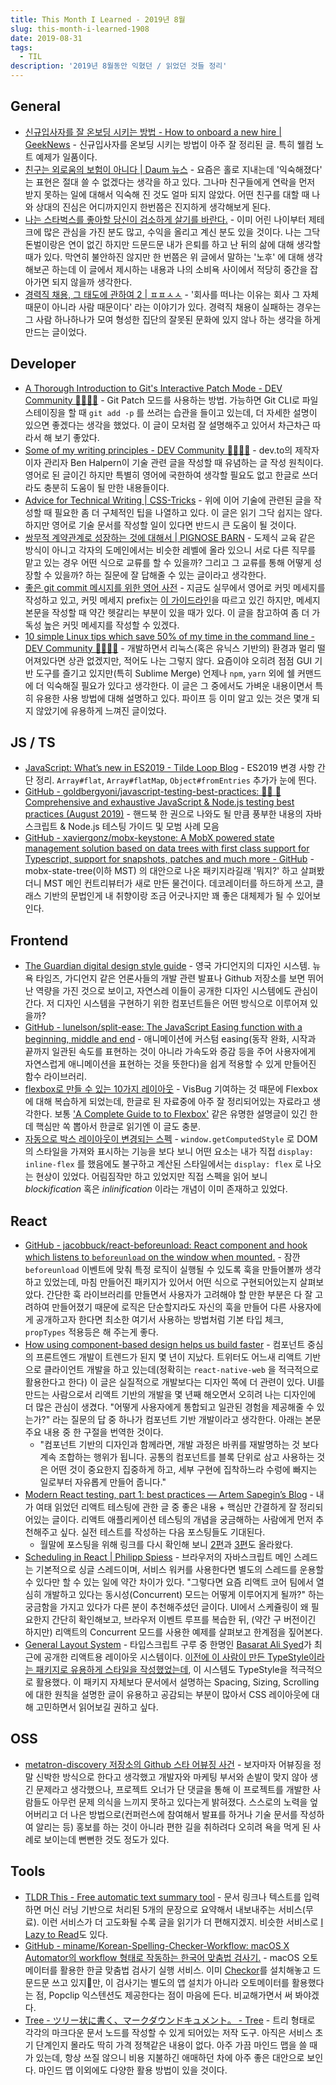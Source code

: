 ```yaml
---
title: This Month I Learned - 2019년 8월
slug: this-month-i-learned-1908
date: 2019-08-31
tags:
  - TIL
description: '2019년 8월동안 익혔던 / 읽었던 것들 정리'
---
```


## General

- [신규입사자를 잘 온보딩 시키는 방법 - How to onboard a new hire | GeekNews](https://news.hada.io/topic?id=233) - 신규입사자를 온보딩 시키는 방법이 아주 잘 정리된 글. 특히 웰컴 노트 예제가 일품이다.
- [친구는 외로움의 보험이 아니다 | Daum 뉴스](https://news.v.daum.net/v/20190825091611561) - 요즘은 홀로 지내는데 '익숙해졌다' 는 표현은 절대 쓸 수 없겠다는 생각을 하고 있다. 그나마 친구들에게 연락을 먼저 받지 못하는 일에 대해서 익숙해 진 것도 얼마 되지 않았다. 어떤 친구를 대할 때 나와 상대의 진심은 어디까지인지 한번쯤은 진지하게 생각해보게 된다.
- [나는 스타벅스를 좋아할 당신이 검소하게 살기를 바란다.](https://brunch.co.kr/@sandcocktail/77) - 이미 어린 나이부터 제테크에 많은 관심을 가진 분도 많고, 수익을 올리고 계신 분도 있을 것이다. 나는 그닥 돈벌이랑은 연이 없긴 하지만 드문드문 내가 은퇴를 하고 난 뒤의 삶에 대해 생각할 때가 있다. 막연히 불안하진 않지만 한 번쯤은 위 글에서 말하는 '노후' 에 대해 생각해보곤 하는데 이 글에서 제시하는 내용과 나의 소비욕 사이에서 적당히 중간을 잡아가면 되지 않을까 생각한다.
- [경력직 채용, 그 태도에 관하여 2 | ㅍㅍㅅㅅ](https://ppss.kr/archives/158806) - '회사를 떠나는 이유는 회사 그 자체 때문이 아니라 사람 때문이다' 라는 이야기가 있다. 경력직 채용이 실패하는 경우는 그 사람 하나하나가 모여 형성한 집단의 잘못된 문화에 있지 않나 하는 생각을 하게 만드는 글이었다.

## Developer

- [A Thorough Introduction to Git's Interactive Patch Mode - DEV Community 👩‍💻👨‍💻](https://dev.to/krnsk0/a-thorough-introduction-to-git-s-interactive-patch-mode-4bl6) - Git Patch 모드를 사용하는 방법. 가능하면 Git CLI로 파일 스테이징을 할 때 `git add -p` 를 쓰려는 습관을 들이고 있는데, 더 자세한 설명이 있으면 좋겠다는 생각을 했었다. 이 글이 모처럼 잘 설명해주고 있어서 차근차근 따라서 해 보기 좋았다.
- [Some of my writing principles - DEV Community 👩‍💻👨‍💻](https://dev.to/ben/some-of-my-writing-principles-k4e) - dev.to의 제작자이자 관리자 Ben Halpern이 기술 관련 글을 작성할 때 유념하는 글 작성 원칙이다. 영어로 된 글이긴 하지만 특별히 영어에 국한하여 생각할 필요도 없고 한글로 쓰더라도 충분히 도움이 될 만한 내용들이다.
- [Advice for Technical Writing | CSS-Tricks](https://css-tricks.com/advice-for-technical-writing/) - 위에 이어 기술에 관련된 글을 작성할 때 필요한 좀 더 구체적인 팁을 나열하고 있다. 이 글은 읽기 그닥 쉽지는 않다. 하지만 영어로 기술 문서를 작성할 일이 있다면 반드시 큰 도움이 될 것이다.
- [쌍무적 계약관계로 성장하는 것에 대해서 | PIGNOSE BARN](https://blog.pigno.se/post/186842352138/%EC%8C%8D%EB%AC%B4%EC%A0%81-%EA%B3%84%EC%95%BD%EA%B4%80%EA%B3%84%EB%A1%9C-%EC%84%B1%EC%9E%A5%ED%95%98%EB%8A%94-%EA%B2%83%EC%97%90-%EB%8C%80%ED%95%B4%EC%84%9C) - 도제식 교육 같은 방식이 아니고 각자의 도메인에서는 비슷한 레벨에 올라 있으니 서로 다른 직무를 맡고 있는 경우 어떤 식으로 교류를 할 수 있을까? 그리고 그 교류를 통해 어떻게 성장할 수 있을까? 하는 질문에 잘 답해줄 수 있는 글이라고 생각한다.
- [좋은 git commit 메시지를 위한 영어 사전](https://blog.ull.im/engineering/2019/03/10/logs-on-git.html) - 지금도 실무에서 영어로 커밋 메세지를 작성하고 있고, 커밋 메세지 prefix는 [이 가이드라인](https://github.com/angular/angular/blob/master/CONTRIBUTING.md#commit)을 따르고 있긴 하지만, 메세지 본문을 작성할 때 약간 헷갈리는 부분이 있을 때가 있다. 이 글을 참고하여 좀 더 가독성 높은 커밋 메세지를 작성할 수 있겠다.
- [10 simple Linux tips which save 50% of my time in the command line - DEV Community 👩‍💻👨‍💻](https://dev.to/javinpaul/10-simple-linux-tips-which-save-50-of-my-time-in-the-command-line-4moo) - 개발하면서 리눅스(혹은 유닉스 기반의) 환경과 멀리 떨어져있다면 상관 없겠지만, 적어도 나는 그렇지 않다. 요즘이야 오히려 점점 GUI 기반 도구를 즐기고 있지만(특히 Sublime Merge) 언제나 `npm`, `yarn` 외에 쉘 커맨드에 더 익숙해질 필요가 있다고 생각한다. 이 글은 그 중에서도 가벼운 내용이면서 특히 유용한 사용 방법에 대해 설명하고 있다. 파이프 등 이미 알고 있는 것은 몇개 되지 않았기에 유용하게 느껴진 글이었다.

## JS / TS

- [JavaScript: What’s new in ES2019 - Tilde Loop Blog](https://blog.tildeloop.com/posts/javascript-what%E2%80%99s-new-in-es2019) - ES2019 변경 사항 간단 정리. `Array#flat`, `Array#flatMap`, `Object#fromEntries` 추가가 눈에 띈다.
- [GitHub - goldbergyoni/javascript-testing-best-practices: 📗🌐 🚢 Comprehensive and exhaustive JavaScript & Node.js testing best practices (August 2019)](https://github.com/goldbergyoni/javascript-testing-best-practices) - 핸드북 한 권으로 나와도 될 만큼 풍부한 내용의 자바스크립트 & Node.js 테스팅 가이드 및 모범 사례 모음
- [GitHub - xaviergonz/mobx-keystone: A MobX powered state management solution based on data trees with first class support for Typescript, support for snapshots, patches and much more - GitHub](https://github.com/xaviergonz/mobx-keystone) - mobx-state-tree(이하 MST) 의 대안으로 나온 패키지라길래 '뭐지?' 하고 살펴봤더니 MST 메인 컨트리뷰터가 새로 만든 물건이다. 데코레이터를 하드하게 쓰고, 클래스 기반의 문법인게 내 취향이랑 조금 어긋나지만 꽤 좋은 대체제가 될 수 있어보인다.

## Frontend

- [The Guardian digital design style guide](https://design.theguardian.com) - 영국 가디언지의 디자인 시스템. 뉴욕 타임즈, 가디언지 같은 언론사들의 개발 관련 발표나 Github 저장소를 보면 뛰어난 역량을 가진 것으로 보이고, 자연스레 이들이 공개한 디자인 시스템에도 관심이 간다. 저 디자인 시스템을 구현하기 위한 컴포넌트들은 어떤 방식으로 이루어져 있을까?
- [GitHub - lunelson/split-ease: The JavaScript Easing function with a beginning, middle and end](https://github.com/lunelson/split-ease) - 애니메이션에 커스텀 easing(동작 완화, 시작과 끝까지 일관된 속도를 표현하는 것이 아니라 가속도와 증감 등을 주어 사용자에게 자연스럽게 애니메이션을 표현하는 것을 뜻한다)을 쉽게 적용할 수 있게 만들어진 함수 라이브러리.
- [flexbox로 만들 수 있는 10가지 레이아웃](https://d2.naver.com/helloworld/8540176) - VisBug 기여하는 것 때문에 Flexbox에 대해 복습하게 되었는데, 한글로 된 자료중에 아주 잘 정리되어있는 자료라고 생각한다. 보통 ['A Complete Guide to to Flexbox'](https://css-tricks.com/snippets/css/a-guide-to-flexbox/) 같은 유명한 설명글이 있긴 한데 핵심만 쏙 뽑아서 한글로 읽기엔 이 글도 충분.
- [자동으로 박스 레이아웃이 변경되는 스펙](https://www.w3.org/TR/css-display-3/#transformations) - `window.getComputedStyle` 로 DOM의 스타일을 가져와 표시하는 기능을 보다 보니 어떤 요소는 내가 직접 `display: inline-flex` 를 했음에도 불구하고 계산된 스타일에서는 `display: flex` 로 나오는 현상이 있었다. 어림짐작만 하고 있었지만 직접 스펙을 읽어 보니 _blockification_ 혹은 _inlinification_ 이라는 개념이 이미 존재하고 있었다.

## React

- [GitHub - jacobbuck/react-beforeunload: React component and hook which listens to `beforeunload` on the window when mounted.](https://github.com/jacobbuck/react-beforeunload) - 잠깐 `beforeunload` 이벤트에 맞춰 특정 로직이 실행될 수 있도록 훅을 만들어볼까 생각하고 있었는데, 마침 만들어진 패키지가 있어서 어떤 식으로 구현되어있는지 살펴보았다. 간단한 훅 라이브러리를 만들면서 사용자가 고려해야 할 만한 부분은 다 잘 고려하여 만들어졌기 때문에 로직은 단순할지라도 자신의 훅을 만들어 다른 사용자에게 공개하고자 한다면 최소한 여기서 사용하는 방법처럼 기본 타입 체크, `propTypes` 적용등은 해 주는게 좋다.
- [How using component-based design helps us build faster](https://blog.twitter.com/engineering/en_us/topics/infrastructure/2019/buildingfasterwithcomponents.html) - 컴포넌트 중심의 프론트엔드 개발이 트렌드가 된지 몇 년이 지났다. 트위터도 어느새 리액트 기반으로 클라이언트 개발을 하고 있는데(정확히는 `react-native-web` 을 적극적으로 활용한다고 한다) 이 글은 실질적으로 개발보다는 디자인 쪽에 더 관련이 있다. UI를 만드는 사람으로서 리액트 기반의 개발을 몇 년째 해오면서 오히려 나는 디자인에 더 많은 관심이 생겼다. "어떻게 사용자에게 통합되고 일관된 경험을 제공해줄 수 있는가?" 라는 질문의 답 중 하나가 컴포넌트 기반 개발이라고 생각한다. 아래는 본문 주요 내용 중 한 구절을 번역한 것이다.
  - "컴포넌트 기반의 디자인과 함께라면, 개발 과정은 바퀴를 재발명하는 것 보다 계속 조합하는 행위가 됩니다. 공통의 컴포넌트를 블록 단위로 삼고 사용하는 것은 어떤 것이 중요한지 집중하게 하고, 세부 구현에 집착하느라 수렁에 빠지는 일로부터 자유롭게 만들어 줍니다."
- [Modern React testing, part 1: best practices — Artem Sapegin’s Blog](https://blog.sapegin.me/all/react-testing-1-best-practices/) - 내가 여태 읽었던 리액트 테스팅에 관한 글 중 좋은 내용 + 핵심만 간결하게 잘 정리되어있는 글이다. 리액트 애플리케이션 테스팅의 개념을 궁금해하는 사람에게 먼저 추천해주고 싶다. 실전 테스트를 작성하는 다음 포스팅들도 기대된다.
  - 월말에 포스팅을 위해 링크를 다시 확인해 보니 [2편](https://blog.sapegin.me/all/react-testing-2-jest-and-enzyme/)과 [3편](https://blog.sapegin.me/all/react-testing-3-jest-and-react-testing-library/)도 올라왔다.
- [Scheduling in React | Philipp Spiess](https://philippspiess.com/scheduling-in-react/) - 브라우저의 자바스크립트 메인 스레드는 기본적으로 싱글 스레드이며, 서비스 워커를 사용한다면 별도의 스레드를 운용할 수 있다만 할 수 있는 일에 약간 차이가 있다. "그렇다면 요즘 리액트 코어 팀에서 열심히 개발하고 있다는 동시성(Concurrent) 모드는 어떻게 이루어지게 될까?" 하는 궁금함을 가지고 있다가 다른 분이 추천해주셨던 글이다. UI에서 스케쥴링이 왜 필요한지 간단히 확인해보고, 브라우저 이벤트 루프를 복습한 뒤, (약간 구 버전이긴 하지만) 리액트의 Concurrent 모드를 사용한 예제를 살펴보고 한계점을 짚어본다.
- [General Layout System](https://basarat.com/gls/) - 타입스크립트 구루 중 한명인 [Basarat Ali Syed](https://github.com/basarat)가 최근에 공개한 리액트용 레이아웃 시스템이다. [이전에 이 사람이 만든 TypeStyle이라는 패키지로 유용하게 스타일을 작성했었는데](https://rinae.dev/posts/typestyle-basic), 이 시스템도 TypeStyle을 적극적으로 활용했다. 이 패키지 자체보다 문서에서 설명하는 Spacing, Sizing, Scrolling 에 대한 원칙을 설명한 글이 유용하고 공감되는 부분이 많아서 CSS 레이아웃에 대해 고민하면서 읽어보길 권하고 싶다.

## OSS

- [metatron-discovery 저장소의 Github 스타 어뷰징 사건](https://github.com/metatron-app/metatron-discovery/issues/2405) - 보자마자 어뷰징을 정말 신박한 방식으로 한다고 생각했고 개발자와 마케팅 부서와 손발이 맞지 않아 생긴 문제라고 생각했으나, 프로젝트 오너가 단 댓글을 통해 이 프로젝트를 개발한 사람들도 아무런 문제 의식을 느끼지 못하고 있다는게 밝혀졌다. 스스로의 노력을 엎어버리고 더 나은 방법으로(컨퍼런스에 참여해서 발표를 하거나 기술 문서를 작성하여 알리는 등) 홍보를 하는 것이 아니라 편한 길을 취하려다 오히려 욕을 먹게 된 사례로 보이는데 뻔뻔한 것도 정도가 있다.

## Tools

- [TLDR This - Free automatic text summary tool](https://tldr.hackeryogi.com/?ref=producthunt) - 문서 링크나 텍스트를 입력하면 머신 러닝 기반으로 처리된 5개의 문장으로 요약해서 내보내주는 서비스(무료). 이런 서비스가 더 고도화될 수록 글을 읽기가 더 편해지겠지. 비슷한 서비스로 [I Lazy to Read](https://ilazytoread.herokuapp.com/)도 있다.
- [GitHub - miname/Korean-Spelling-Checker-Workflow: macOS X Automator의 workflow 형태로 작동하는 한국어 맞춤법 검사기.](https://github.com/miname/Korean-Spelling-Checker-Workflow) - macOS 오토메이터를 활용한 한글 맞춤법 검사기 실행 서비스. 이미 [Checkor](https://apps.apple.com/kr/app/%EC%9A%B0%EB%A6%AC%EB%A7%90-%EB%A7%9E%EC%B6%A4%EB%B2%95-%EA%B2%80%EC%82%AC%EA%B8%B0-checkor-desktop/id1238750814?mt=12)를 설치해놓고 드문드문 쓰고 있지만, 이 검사기는 별도의 앱 설치가 아니라 오토메이터를 활용했다는 점, Popclip 익스텐션도 제공한다는 점이 마음에 든다. 비교해가면서 써 봐야겠다.
- [Tree - ツリー状に書く、マークダウンドキュメント。 - Tree](https://tree.md) - 트리 형태로 각각의 마크다운 문서 노드를 작성할 수 있게 되어있는 저작 도구. 아직은 서비스 초기 단계인지 몰라도 딱히 가격 정책같은 내용이 없다. 아주 가끔 마인드 맵을 쓸 때가 있는데, 항상 쓰질 않으니 비용 지불하긴 애매하던 차에 아주 좋은 대안으로 보인다. 마인드 맵 이외에도 다양한 활용 방법이 있을 것이다.
